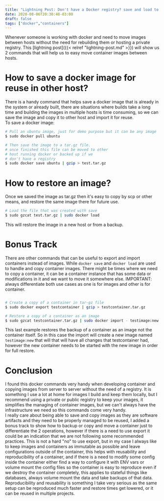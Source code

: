 ```yaml
---
title: "Lightning Post: Don't have a Docker registry? save and load to the rescue"
date: 2020-08-06T20:30:48-03:00
draft: false
tags: ["docker","containers"]
---
```


Whenever someone is working with docker and need to move images between hosts without the need for rebuilding them or hosting a private registry. This [lightning post]({{< relref "lightning-post.md" >}}) will show us 2 commands that will help us to easy move container images between hosts.

# How to save a docker image for reuse in other host?

There is a handy command that helps save a docker image that is already in the system or already built, there are situations where builds take a long time and building the images in multiple hosts is time consuming, so we can save the image and copy it to other host and import it for reuse.  
To save a docker image:
```bash
# Pull an ubuntu image, just for demo purpose but it can be any image
$ sudo docker pull ubuntu

# Then save the image to a tar.gz file.
# once finished this file can be moved to other
# host running docker or backed up if we 
# don't have a registry
$ sudo docker save ubuntu | gzip > test.tar.gz
```

# How to restore an image?

Once we saved the image as tar.gz then it's easy to copy by scp or other means, and restore the same image there for future use.

```bash
# Load the file that was created with save
$ sudo gzcat test.tar.gz | sudo docker load
```
This will restore the image in a new host or from a backup.


# Bonus Track

There are other commands that can be useful to export and import containers instead of images. While `docker save` and `docker load` are used to handle and copy container images. There might be times where we need to copy a container, it can be a container instance that has some data or modifications in it and we want to move it somewhere else. IMPORTANT: always differentiate both use cases as one is for images and other is for container.

```bash

# Create a copy of a container in tar-gz file
$ sudo docker export testcontainer | gzip > testcontainer.tar.gz

# Restore a copy of a container as an image
$ sudo gzcat testcontainer.tar.gz | sudo docker import - testimage:new
```
This last example restores the backup of a container as an image not the container itself. So in this case the import will create a new image named `testimage:new` that will that will have all changes that testcontainer had, however the new container needs to be started with the new image in order for full restore.

# Conclusion

I found this docker commands very handy when developing container and copying images from server to server without the need of a registry. It is something I use a lot at home for images I build and keep them locally, but I recommend using a private or public registry to keep your images, it simplifies the managing of container images, but we can't always have the infrastructure we need so this commands come very handy.  
I really care about being able to save and copy images as they are software artifacts and they need to be properly managed to be reused, I added a bonus track to show how to backup or copy and move a container just to differentiate the 2 operations, however if there is a need to use export it could be an indication that we are not following some recommended practices. This is not a hard "no" to use export, but in my case I always like to keep images and containers as immutable as possible and leave configurations outside of the container, this helps with reusability and reproducibility of a container, and if there is a need to modify some config inside the container either find a way to configure it with ENV vars or volume mount the config files so the container is easy to reproduce even if we destroy the container completely, this applies to stateful things like databases, always volume mount the data and take backups of that data. Reproducibility and reusability is something I take very serious as the same setup can be reproduced much faster and restore times get lowered, or it can be reused in multiple projects.


